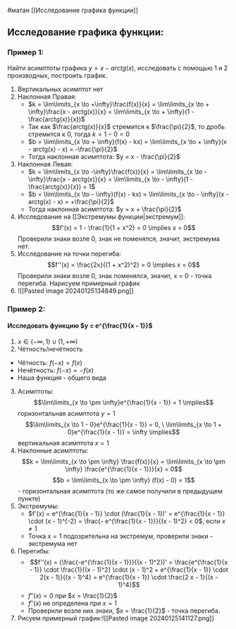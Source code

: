 #матан 
[[Исследование графика функции]]
## Исследование графика функции:
### Пример 1:
Найти асимптоты графика $y = x - arctg(x)$, исследовать с помощью 1 и 2 производных, построить график.
1. Вертикальных асимптот нет
2. Наклонная Правая:
	- $k = \lim\limits_{x \to +\infty}\frac{f(x)}{x} = \lim\limits_{x \to + \infty}\frac{x - arctg(x)}{x} = \lim\limits_{x \to + \infty}(1 - \frac{arctg(x)}{x})$
	- Так как $\frac{arctg(x)}{x}$ стремится к $\frac{\pi}{2}$, то дробь стремится к 0, тогда $k = 1 - 0 = 0$
	- $b = \lim\limits_{x \to + \infty}(f(x) - kx) = \lim\limits_{x \to + \infty}(x - arctg(x) - x) = -\frac{\pi}{2}$
	- Тогда наклонная асимптота: $y = x - \frac{\pi}{2}$
3. Наклонная Левая:
	- $k = \lim\limits_{x \to -\infty}\frac{f(x)}{x} = \lim\limits_{x \to - \infty}\frac{x - arctg(x)}{x} = \lim\limits_{x \to - \infty}(1 - \frac{arctg(x)}{x}) = 1$
	- $b = \lim\limits_{x \to - \infty}(f(x) - kx) = \lim\limits_{x \to - \infty}(x - arctg(x) - x) = +\frac{\pi}{2}$
	- Тогда наклонная асимптота: $y = x + \frac{\pi}{2}$
4. Исследование на [[Экстремумы функции|экстремум]]: $$f'(x) = 1 - \frac{1}{1 + x^2} = 0 \implies x = 0$$Проверили знаки возле 0, знак не поменялся, значит, экстремума нет.
5. Исследование на точки перегиба: $$f''(x) = \frac{2x}{(1 + x^2)^2} = 0 \implies x = 0$$Проверили знаки возле 0, знак поменялся, значит, x = 0 - точка перегиба. Нарисуем примерный график
6. ![[Pasted image 20240125134849.png]]
### Пример 2:
#### Исследовать функцию $y = e^{\frac{1}{x - 1}}$
1. $x \in (-\infty, 1) \cup (1, +\infty)$
2. Чётность/нечётность
- Чётность: $f(-x) = f(x)$
- Нечётность: $f(-x) = - f(x)$
- Наша функция - общего вида
3. Асимптоты: $$\lim\limits_{x \to \pm \infty}e^{\frac{1}{x - 1}} = 1 \implies$$горизонтальная асимптота $y = 1$
	$$\lim\limits_{x \to 1 - 0}e^{\frac{1}{x - 1}} = 0, \ \lim\limits_{x \to 1 + 0}e^{\frac{1}{x - 1}} = \infty \implies$$ вертикальная асимптота $x = 1$
4. Наклонные асимптоты: $$k = \lim\limits_{x \to \pm \infty} \frac{f(x)}{x} = \lim\limits_{x \to \pm \infty} \frac{e^{\frac{1}{x - 1}}}{x} = 0$$ $$b = \lim\limits_{x \to \pm \infty} (f(x) - 0) = 1$$ - горизонтальная асимптота (то же самое получили в предыдущем пункте)
5. Экстремумы:
	- $f'(x) = e^{\frac{1}{x - 1}} \cdot (\frac{1}{x - 1})' = e^{\frac{1}{x - 1}} \cdot (x - 1)^{-2} = \frac{- e^{\frac{1}{x - 1}}}{(x - 1)^2} < 0$, если $x \neq 1$
	- Точка $x = 1$ подозрительна на экстремум, проверили знаки - экстремума нет
6. Перегибы:
	- $$f''(x) = (\frac{-e^{\frac{1}{x - 1}}}{(x - 1)^2})' = \frac{e^{\frac{1}{x - 1}} \cdot \frac{1}{(x - 1)^2} \cdot (x - 1)^2 + e^{\frac{1}{x - 1}} \cdot 2(x - 1)}{(x - 1)^4} = e^{\frac{1}{x - 1}} \cdot \frac{2 x - 1}{(x - 1)^4}$$
	- $f''(x) = 0$ при $x = \frac{1}{2}$
	- $f''(x)$ не определена при $x = 1$
	- Проверили возле них знаки, $x = \frac{1}{2}$ - точка перегиба.
7. Рисуем примерный график:![[Pasted image 20240125141127.png]]